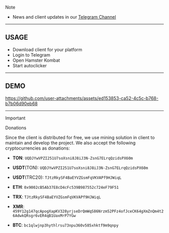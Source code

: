 > [!NOTE]
> - News and client updates in our [Telegram Channel](https://t.me/kiba_scripts)

---
## USAGE
- Download client for your platform
- Login to Telegram
- Open Hamster Kombat
- Start autoclicker

---
## DEMO

https://github.com/user-attachments/assets/ed153853-ca52-4c5c-b768-b7b06d90eb68

---
> [!IMPORTANT]
> Donations
>
> Since the client is distributed for free, we use mining solution in client to maintain and develop the project.
> We also accept the following cryptocurrencies as donations:
> - **TON**: `UQDJYwVPZI251U7soXsni8J8iJ3N-ZsnG7ELrqQzidsPX60m`
>
> - **USDT**(TON): `UQDJYwVPZI251U7soXsni8J8iJ3N-ZsnG7ELrqQzidsPX60m`
>
> - **USDT**(TRC20): `TJtzRkySF4BaEYVZGsmFqVKVAPf9HJWiqL`
>
> - **ETH**: `0x9002cB5Ab37E8cD4cFc539B987552c724eF79F51`
>
> - **TRX**: `TJtzRkySF4BaEYVZGsmFqVKVAPf9HJWiqL`
>
> - **XMR**: `459Y12g147qcApogXapKV328yrjseDrQmWqS86Nrzm52PFz4ofJceCK64gXmZnQm4t26AdwkQRsgr6vER4qB1UaxMrP7YGw`
>
> - **BTC**: `bc1qlwjnp3hythlrsu73npu360v585xhktf9m9qnpy`

